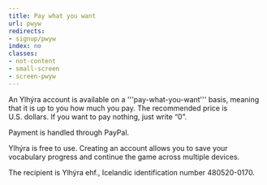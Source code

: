 ```yaml
---
title: Pay what you want
url: pwyw
redirects:
- signup/pwyw
index: no
classes:
- not-content
- small-screen
- screen-pwyw
---
```


<SignupSteps/>

An Ylhýra account is available on a '''pay-what-you-want''' basis, meaning that it is up to you how much you pay. The recommended price is <Constant name="RECOMMENDED_PRICE_IN_US_DOLLARS"/> U.S.&nbsp;dollars. If you want to pay nothing, just write “0”.

<PWYW/>

<div class="small gray">
Payment is handled through PayPal.

Ylhýra is free to use. Creating an account allows you to save your vocabulary progress and continue the game across multiple devices.

The recipient is Ylhýra <span title="Einkahlutafélag (Icelandic private company)">ehf.</span>, Icelandic identification number 480520-0170.
</div>
